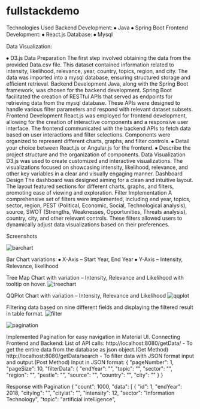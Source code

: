 # fullstackdemo

Technologies Used
Backend Development:
⦁	Java
⦁	Spring Boot
Frontend Development:
⦁	React.js
Database:
⦁	Mysql

Data Visualization:

⦁	D3.js
Data Preparation
The first step involved obtaining the data from the provided Data.csv file. This dataset contained information related to intensity, likelihood, relevance, year, country, topics, region, and city. The data was imported into a mysql database, ensuring structured storage and efficient retrieval.
Backend Development
Java, along with the Spring Boot framework, was chosen for the backend development. Spring Boot facilitated the creation of RESTful APIs that served as endpoints for retrieving data from the mysql database. These APIs were designed to handle various filter parameters and respond with relevant dataset subsets.
Frontend Development
React.js was employed for frontend development, allowing for the creation of interactive components and a responsive user interface. The frontend communicated with the backend APIs to fetch data based on user interactions and filter selections. Components were organized to represent different charts, graphs, and filter controls.
⦁	Detail your choice between React.js or Angular.js for the frontend.
⦁	Describe the project structure and the organization of components.
Data Visualization
D3.js was used to create customized and interactive visualizations. The visualizations focused on showcasing intensity, likelihood, relevance, and other key variables in a clear and visually engaging manner.
Dashboard Design
The dashboard was designed aiming for a clean and intuitive layout. The layout featured sections for different charts, graphs, and filters, promoting ease of viewing and exploration.
Filter Implementation
A comprehensive set of filters were implemented, including end year, topics, sector, region, PEST (Political, Economic, Social, Technological analysis), source, SWOT (Strengths, Weaknesses, Opportunities, Threats analysis), country, city, and other relevant controls. These filters allowed users to dynamically adjust data visualizations based on their preferences.

Screenshots

![barchart](https://github.com/ananthisnkr/fullstackdemo/assets/20458629/170c41c4-6d0c-4de9-a477-bbfcdbfb1217)

 
Bar Chart variations:
⦁	X-Axis – Start Year, End Year
⦁	Y-Axis – Intensity, Relevance, likelihood
 
Tree Map Chart with variation – Intensity, Relevance and Likelihood with tooltip on hover.
 ![treechart](https://github.com/ananthisnkr/fullstackdemo/assets/20458629/459f1f42-6491-4320-9690-c907a98f4123)

QQPlot Chart with variation – Intensity, Relevance and Likelihood
 ![qqplot](https://github.com/ananthisnkr/fullstackdemo/assets/20458629/d777fdbb-1660-401a-9165-af8de77eda0e)

Filtering data based on nine different fields and displaying the filtered result in table format.
 ![filter](https://github.com/ananthisnkr/fullstackdemo/assets/20458629/fdeab88e-5868-4310-89e2-81e4564ebd0e)

![pagination](https://github.com/ananthisnkr/fullstackdemo/assets/20458629/59d84de4-96fd-4a61-a26b-586c80638cb9)

Implemented Pagination for easy navigation in Material UI.
Connecting Frontend and Backend:
List of API calls:
http://localhost:8080/getData/  - To get the entire data from the database as json object.(Get Method)
http://localhost:8080/getData/search -  To filter data with JSON format input and output.(Post Method)
Input in JSON format:
{
"pageNumber": 1,
        "pageSize": 10,
        "filterData": {
            "endYear": "",
            "topic": "",
            "sector": "",
            "region": "",
            "pestle": "",
            "source": "",
            "country": "",
            "city": ""
        }
}

Response with Pagination
{
    "count": 1000,
    "data": [
        {
            "id": 1,
            "endYear": 2018,
            "citylng": "",
            "citylat": "",
            "intensity": 12,
            "sector": "Information Technology",
            "topic": "artificial intelligence",

